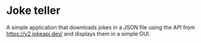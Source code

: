 # Joke teller

A simple application that downloads jokes in a JSON file using the API from https://v2.jokeapi.dev/ and displays them in a simple GUI.
